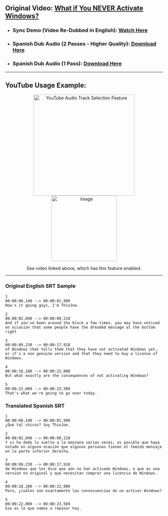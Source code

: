 ## Original Video: [What if You NEVER Activate Windows?](https://www.youtube.com/watch?v=8bJrWrTSHvY)
- ### Sync Demo (Video Re-Dubbed in English): [Watch Here](https://youtu.be/mGEAjxptZRQ)
- ### Spanish Dub Audio (2 Passes - Higher Quality): [Download Here](https://files.thiojoe.com/github/DubSamples/What+if+You+Never+Activate+Windows+-+Spanish+Azure+TwoPass.mp3)
- ### Spanish Dub Audio (1 Pass): [Download Here](https://files.thiojoe.com/github/DubSamples/What+if+You+Never+Activate+Windows+-+Spanish+Azure+OnePass.mp3)
---------
## YouTube Usage Example:
   <p align="center"><img width="322" alt="YouTube Audio Track Selection Feature" src="https://user-images.githubusercontent.com/12518330/208510068-c58e40ea-0862-476b-be3c-58b1c14d39bb.png">   <img width="209" alt="image" src="https://user-images.githubusercontent.com/12518330/208510336-56c1ed14-8e5b-4a05-a8d2-c8a0f4d55642.png"></p>

<p align="center">See video linked above, which has this feature enabled.</p>

---------
### Original English SRT Sample
```
1
00:00:00,140 --> 00:00:01,990
How's it going guys, I'm ThioJoe.

2
00:00:02,040 --> 00:00:09,210
And if you've been around the block a few times, you may have noticed on occasion that some people have the dreaded message at the bottom right

3
00:00:09,230 --> 00:00:17,910
of Windows that tells them that they have not activated Windows yet, or it's a non genuine version and that they need to buy a license of Windows.

4
00:00:18,100 --> 00:00:22,000
But what exactly are the consequences of not activating Windows?

5
00:00:22,009 --> 00:00:23,509
That's what we're going to go over today.
```

### Translated Spanish SRT
```
1
00:00:00,140 --> 00:00:01,990
¿Qué tal chicos? Soy ThioJoe.

2
00:00:02,040 --> 00:00:09,210
Y si ha dado la vuelta a la manzana varias veces, es posible que haya notado en alguna ocasión que algunas personas tienen el temido mensaje en la parte inferior derecha.

3
00:00:09,230 --> 00:00:17,910
de Windows que les dice que aún no han activado Windows, o que es una versión no original y que necesitan comprar una licencia de Windows.

4
00:00:18,100 --> 00:00:22,000
Pero, ¿cuáles son exactamente las consecuencias de no activar Windows?

5
00:00:22,009 --> 00:00:23,509
Eso es lo que vamos a repasar hoy.
```
